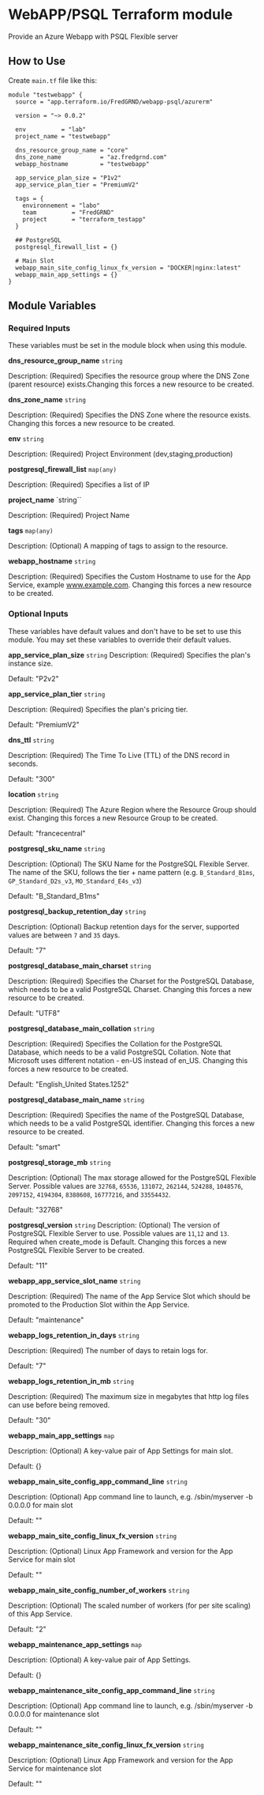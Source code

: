 # WebAPP/PSQL Terraform module

Provide an Azure Webapp with PSQL Flexible server

## How to Use

Create `main.tf` file like this:

```hcl
module "testwebapp" {
  source = "app.terraform.io/FredGRND/webapp-psql/azurerm"

  version = "~> 0.0.2"

  env          = "lab"
  project_name = "testwebapp"

  dns_resource_group_name = "core"
  dns_zone_name           = "az.fredgrnd.com"
  webapp_hostname         = "testwebapp"

  app_service_plan_size = "P1v2"
  app_service_plan_tier = "PremiumV2"

  tags = {
    environnement = "labo"
    team          = "FredGRND"
    project       = "terraform_testapp"
  }

  ## PostgreSQL
  postgresql_firewall_list = {}

  # Main Slot
  webapp_main_site_config_linux_fx_version = "DOCKER|nginx:latest"
  webapp_main_app_settings = {}
}
```

## Module Variables

### Required Inputs

These variables must be set in the module block when using this module.

**dns_resource_group_name** `string`

Description: (Required) Specifies the resource group where the DNS Zone (parent resource) exists.Changing this forces a new resource to be created.

**dns_zone_name** `string`

Description: (Required) Specifies the DNS Zone where the resource exists. Changing this forces a new resource to be created.

**env** `string`

Description: (Required) Project Environment (dev,staging,production)

**postgresql_firewall_list** `map(any)`

Description: (Required) Specifies a list of IP

**project_name** `string``

Description: (Required) Project Name

**tags** `map(any)`

Description: (Optional) A mapping of tags to assign to the resource.

**webapp_hostname** `string`

Description: (Required) Specifies the Custom Hostname to use for the App Service, example www.example.com. Changing this forces a new resource to be created.

### Optional Inputs

These variables have default values and don't have to be set to use this module. You may set these variables to override their default values.

**app_service_plan_size** `string`
Description: (Required) Specifies the plan's instance size.

Default: "P2v2"

**app_service_plan_tier** `string`

Description: (Required) Specifies the plan's pricing tier.

Default: "PremiumV2"

**dns_ttl** `string`

Description: (Required) The Time To Live (TTL) of the DNS record in seconds.

Default: "300"

**location** `string`

Description: (Required) The Azure Region where the Resource Group should exist. Changing this forces a new Resource Group to be created.

Default: "francecentral"

**postgresql_sku_name** `string`

Description: (Optional) The SKU Name for the PostgreSQL Flexible Server. The name of the SKU, follows the tier + name pattern (e.g. `B_Standard_B1ms`, `GP_Standard_D2s_v3`, `MO_Standard_E4s_v3`)

Default: "B_Standard_B1ms"

**postgresql_backup_retention_day** `string`

Description: (Optional) Backup retention days for the server, supported values are between `7` and `35` days.

Default: "7"

**postgresql_database_main_charset** `string`

Description: (Required) Specifies the Charset for the PostgreSQL Database, which needs to be a valid PostgreSQL Charset. Changing this forces a new resource to be created.

Default: "UTF8"

**postgresql_database_main_collation** `string`

Description: (Required) Specifies the Collation for the PostgreSQL Database, which needs to be a valid PostgreSQL Collation. Note that Microsoft uses different notation - en-US instead of en_US. Changing this forces a new resource to be created.

Default: "English_United States.1252"

**postgresql_database_main_name** `string`

Description: (Required) Specifies the name of the PostgreSQL Database, which needs to be a valid PostgreSQL identifier. Changing this forces a new resource to be created.

Default: "smart"

**postgresql_storage_mb** `string`

Description: (Optional) The max storage allowed for the PostgreSQL Flexible Server. Possible values are `32768`, `65536`, `131072`, `262144`, `524288`, `1048576`, `2097152`, `4194304`, `8388608`, `16777216`, and `33554432`.

Default: "32768"

**postgresql_version** `string`
Description: (Optional) The version of PostgreSQL Flexible Server to use. Possible values are `11`,`12` and `13`. Required when create_mode is Default. Changing this forces a new PostgreSQL Flexible Server to be created.

Default: "11"

**webapp_app_service_slot_name** `string`

Description: (Required) The name of the App Service Slot which should be promoted to the Production Slot within the App Service.

Default: "maintenance"

**webapp_logs_retention_in_days** `string`

Description: (Required) The number of days to retain logs for.

Default: "7"

**webapp_logs_retention_in_mb** `string`

Description: (Required) The maximum size in megabytes that http log files can use before being removed.

Default: "30"

**webapp_main_app_settings** `map`

Description: (Optional) A key-value pair of App Settings for main slot.

Default: {}

**webapp_main_site_config_app_command_line** `string`

Description: (Optional) App command line to launch, e.g. /sbin/myserver -b 0.0.0.0 for main slot

Default: ""

**webapp_main_site_config_linux_fx_version** `string`

Description: (Optional) Linux App Framework and version for the App Service for main slot

Default: ""

**webapp_main_site_config_number_of_workers** `string`

Description: (Optional) The scaled number of workers (for per site scaling) of this App Service.

Default: "2"

**webapp_maintenance_app_settings** `map`

Description: (Optional) A key-value pair of App Settings.

Default: {}

**webapp_maintenance_site_config_app_command_line** `string`

Description: (Optional) App command line to launch, e.g. /sbin/myserver -b 0.0.0.0 for maintenance slot

Default: ""

**webapp_maintenance_site_config_linux_fx_version** `string`

Description: (Optional) Linux App Framework and version for the App Service for maintenance slot

Default: ""
